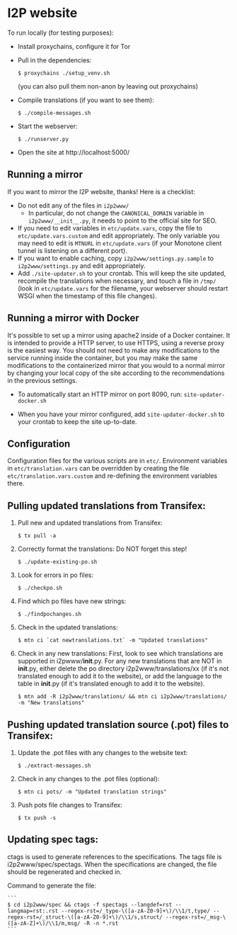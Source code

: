 # I2P website

To run locally (for testing purposes):

- Install proxychains, configure it for Tor

- Pull in the dependencies:

    ```
    $ proxychains ./setup_venv.sh
    ```

    (you can also pull them non-anon by leaving out proxychains)

- Compile translations (if you want to see them):

    ```
    $ ./compile-messages.sh
    ```

- Start the webserver:

    ```
    $ ./runserver.py
    ```

- Open the site at http://localhost:5000/

## Running a mirror

If you want to mirror the I2P website, thanks! Here is a checklist:

- Do not edit any of the files in `i2p2www/` 
  - In particular, do not change the `CANONICAL_DOMAIN` variable in
    `i2p2www/__init__.py`, it needs to point to the official site for SEO.
- If you need to edit variables in `etc/update.vars`, copy the file to
  `etc/update.vars.custom` and edit appropriately. The only variable you
  may need to edit is `MTNURL` in `etc/update.vars` (if your Monotone client
  tunnel is listening on a different port).
- If you want to enable caching, copy `i2p2www/settings.py.sample` to
  `i2p2www/settings.py` and edit appropriately.
- Add `./site-updater.sh` to your crontab. This will keep the site updated,
  recompile the translations when necessary, and touch a file in `/tmp/`
  (look in `etc/update.vars` for the filename, your webserver should restart
  WSGI when the timestamp of this file changes).
  
## Running a mirror with Docker

It's possible to set up a mirror using apache2 inside of a Docker container.
It is intended to provide a HTTP server, to use HTTPS, using a reverse proxy
is the easiest way. You should not need to make any modifications to the
service running inside the container, but you may make the same modifications
to the containerized mirror that you would to a normal mirror by changing your
local copy of the site according to the recommendations in the previous 
settings.

- To automatically start an HTTP mirror on port 8090, run: `site-updater-docker.sh`

- When you have your mirror configured, add `site-updater-docker.sh` to your crontab
to keep the site up-to-date.

## Configuration

Configuration files for the various scripts are in `etc/`. Environment variables
in `etc/translation.vars` can be overridden by creating the file
`etc/translation.vars.custom` and re-defining the environment variables there.

## Pulling updated translations from Transifex:

1. Pull new and updated translations from Transifex:

    ```
    $ tx pull -a
    ```

2. Correctly format the translations:
   Do NOT forget this step!

    ```
    $ ./update-existing-po.sh
    ```

3. Look for errors in po files:

    ```
    $ ./checkpo.sh
    ```

4. Find which po files have new strings:

    ```
    $ ./findpochanges.sh
    ```

5. Check in the updated translations:

    ```
    $ mtn ci `cat newtranslations.txt` -m "Updated translations"
    ```

6. Check in any new translations:
   First, look to see which translations are supported in i2pwww/__init__.py.
   For any new translations that are NOT in __init__.py,
   either delete the po directory i2p2www/translations/xx (if it's not translated enough to add it to the website),
   or add the language to the table in __init__.py (if it's translated enough to add it to the website).

    ```
    $ mtn add -R i2p2www/translations/ && mtn ci i2p2www/translations/ -m "New translations"
    ```

## Pushing updated translation source (.pot) files to Transifex:

1. Update the .pot files with any changes to the website text:

    ```
    $ ./extract-messages.sh
    ```

2. Check in any changes to the .pot files (optional):

    ```
    $ mtn ci pots/ -m "Updated translation strings"
    ```

3. Push pots file changes to Transifex:

    ```
    $ tx push -s
    ```

## Updating spec tags:

ctags is used to generate references to the specifications.
The tags file is i2p2www/spec/spectags.
When the specifications are changed, the file should be regenerated and checked in.

Command to generate the file:

    ```
    $ cd i2p2www/spec && ctags -f spectags --langdef=rst --langmap=rst:.rst --regex-rst=/_type-\([a-zA-Z0-9]+\)/\\1/t,type/ --regex-rst=/_struct-\([a-zA-Z0-9]+\)/\\1/s,struct/ --regex-rst=/_msg-\([a-zA-Z]+\)/\\1/m,msg/ -R -n *.rst
    ```
